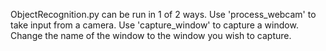 ObjectRecognition.py can be run in 1 of 2 ways.
 Use 'process_webcam' to take input from a camera.
 Use 'capture_window' to capture a window. Change the name of the window to the window you wish to capture.
